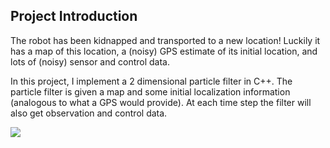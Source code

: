 ## Project Introduction
The robot has been kidnapped and transported to a new location! Luckily it has a map of this location, a (noisy) GPS estimate of its initial location, and lots of (noisy) sensor and control data.

In this project, I implement a 2 dimensional particle filter in C++. The particle filter is given a map and some initial localization information (analogous to what a GPS would provide). At each time step the filter will also get observation and control data.

![](KVP.gif)
